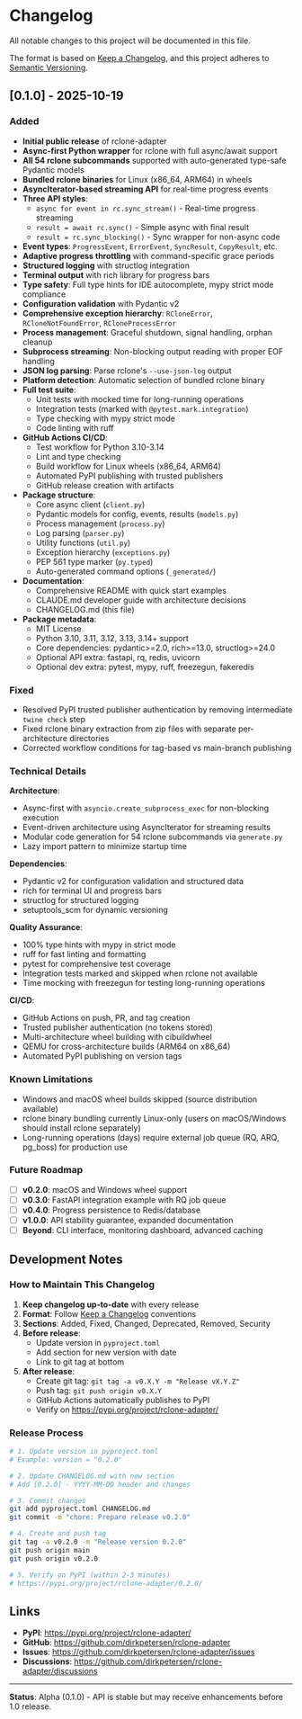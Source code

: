 # Changelog

All notable changes to this project will be documented in this file.

The format is based on [Keep a Changelog](https://keepachangelog.com/en/1.0.0/),
and this project adheres to [Semantic Versioning](https://semver.org/spec/v2.0.0.html).

## [0.1.0] - 2025-10-19

### Added

- **Initial public release** of rclone-adapter
- **Async-first Python wrapper** for rclone with full async/await support
- **All 54 rclone subcommands** supported with auto-generated type-safe Pydantic models
- **Bundled rclone binaries** for Linux (x86_64, ARM64) in wheels
- **AsyncIterator-based streaming API** for real-time progress events
- **Three API styles**:
  - `async for event in rc.sync_stream()` - Real-time progress streaming
  - `result = await rc.sync()` - Simple async with final result
  - `result = rc.sync_blocking()` - Sync wrapper for non-async code
- **Event types**: `ProgressEvent`, `ErrorEvent`, `SyncResult`, `CopyResult`, etc.
- **Adaptive progress throttling** with command-specific grace periods
- **Structured logging** with structlog integration
- **Terminal output** with rich library for progress bars
- **Type safety**: Full type hints for IDE autocomplete, mypy strict mode compliance
- **Configuration validation** with Pydantic v2
- **Comprehensive exception hierarchy**: `RCloneError`, `RCloneNotFoundError`, `RCloneProcessError`
- **Process management**: Graceful shutdown, signal handling, orphan cleanup
- **Subprocess streaming**: Non-blocking output reading with proper EOF handling
- **JSON log parsing**: Parse rclone's `--use-json-log` output
- **Platform detection**: Automatic selection of bundled rclone binary
- **Full test suite**:
  - Unit tests with mocked time for long-running operations
  - Integration tests (marked with `@pytest.mark.integration`)
  - Type checking with mypy strict mode
  - Code linting with ruff
- **GitHub Actions CI/CD**:
  - Test workflow for Python 3.10-3.14
  - Lint and type checking
  - Build workflow for Linux wheels (x86_64, ARM64)
  - Automated PyPI publishing with trusted publishers
  - GitHub release creation with artifacts
- **Package structure**:
  - Core async client (`client.py`)
  - Pydantic models for config, events, results (`models.py`)
  - Process management (`process.py`)
  - Log parsing (`parser.py`)
  - Utility functions (`util.py`)
  - Exception hierarchy (`exceptions.py`)
  - PEP 561 type marker (`py.typed`)
  - Auto-generated command options (`_generated/`)
- **Documentation**:
  - Comprehensive README with quick start examples
  - CLAUDE.md developer guide with architecture decisions
  - CHANGELOG.md (this file)
- **Package metadata**:
  - MIT License
  - Python 3.10, 3.11, 3.12, 3.13, 3.14+ support
  - Core dependencies: pydantic>=2.0, rich>=13.0, structlog>=24.0
  - Optional API extra: fastapi, rq, redis, uvicorn
  - Optional dev extra: pytest, mypy, ruff, freezegun, fakeredis

### Fixed

- Resolved PyPI trusted publisher authentication by removing intermediate `twine check` step
- Fixed rclone binary extraction from zip files with separate per-architecture directories
- Corrected workflow conditions for tag-based vs main-branch publishing

### Technical Details

**Architecture**:
- Async-first with `asyncio.create_subprocess_exec` for non-blocking execution
- Event-driven architecture using AsyncIterator for streaming results
- Modular code generation for 54 rclone subcommands via `generate.py`
- Lazy import pattern to minimize startup time

**Dependencies**:
- Pydantic v2 for configuration validation and structured data
- rich for terminal UI and progress bars
- structlog for structured logging
- setuptools_scm for dynamic versioning

**Quality Assurance**:
- 100% type hints with mypy in strict mode
- ruff for fast linting and formatting
- pytest for comprehensive test coverage
- Integration tests marked and skipped when rclone not available
- Time mocking with freezegun for testing long-running operations

**CI/CD**:
- GitHub Actions on push, PR, and tag creation
- Trusted publisher authentication (no tokens stored)
- Multi-architecture wheel building with cibuildwheel
- QEMU for cross-architecture builds (ARM64 on x86_64)
- Automated PyPI publishing on version tags

### Known Limitations

- Windows and macOS wheel builds skipped (source distribution available)
- rclone binary bundling currently Linux-only (users on macOS/Windows should install rclone separately)
- Long-running operations (days) require external job queue (RQ, ARQ, pg_boss) for production use

### Future Roadmap

- [ ] **v0.2.0**: macOS and Windows wheel support
- [ ] **v0.3.0**: FastAPI integration example with RQ job queue
- [ ] **v0.4.0**: Progress persistence to Redis/database
- [ ] **v1.0.0**: API stability guarantee, expanded documentation
- [ ] **Beyond**: CLI interface, monitoring dashboard, advanced caching

## Development Notes

### How to Maintain This Changelog

1. **Keep changelog up-to-date** with every release
2. **Format**: Follow [Keep a Changelog](https://keepachangelog.com/en/1.0.0/) conventions
3. **Sections**: Added, Fixed, Changed, Deprecated, Removed, Security
4. **Before release**:
   - Update version in `pyproject.toml`
   - Add section for new version with date
   - Link to git tag at bottom
5. **After release**:
   - Create git tag: `git tag -a v0.X.Y -m "Release vX.Y.Z"`
   - Push tag: `git push origin v0.X.Y`
   - GitHub Actions automatically publishes to PyPI
   - Verify on https://pypi.org/project/rclone-adapter/

### Release Process

```bash
# 1. Update version in pyproject.toml
# Example: version = "0.2.0"

# 2. Update CHANGELOG.md with new section
# Add [0.2.0] - YYYY-MM-DD header and changes

# 3. Commit changes
git add pyproject.toml CHANGELOG.md
git commit -m "chore: Prepare release v0.2.0"

# 4. Create and push tag
git tag -a v0.2.0 -m "Release version 0.2.0"
git push origin main
git push origin v0.2.0

# 5. Verify on PyPI (within 2-3 minutes)
# https://pypi.org/project/rclone-adapter/0.2.0/
```

## Links

- **PyPI**: https://pypi.org/project/rclone-adapter/
- **GitHub**: https://github.com/dirkpetersen/rclone-adapter
- **Issues**: https://github.com/dirkpetersen/rclone-adapter/issues
- **Discussions**: https://github.com/dirkpetersen/rclone-adapter/discussions

---

**Status**: Alpha (0.1.0) - API is stable but may receive enhancements before 1.0 release.
